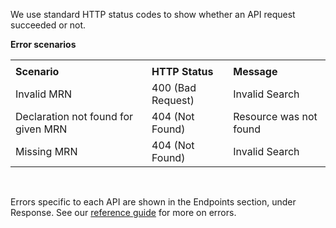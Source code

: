 We use standard HTTP status codes to show whether an API request succeeded or not.

**Error scenarios**

<table>
  <tr><td></td><td></td><td></td></tr>
  <tr>
    <td><strong>Scenario</strong></td>
    <td><strong>HTTP Status</strong></td>
    <td><strong>Message</strong></td>
  </tr>
  <tr>
    <td>Invalid MRN</td>
    <td>400 (Bad Request)</td>
    <td>Invalid Search</td>
  </tr>
  <tr>
    <td>Declaration not found for given MRN</td>
    <td>404 (Not Found)</td>
    <td>Resource was not found</td>
  </tr>
  <tr>
    <td>Missing MRN</td>
    <td>404 (Not Found)</td>
    <td>Invalid Search</td>
  </tr>
</table>
<br>

Errors specific to each API are shown in the Endpoints section, under Response. 
See our [reference guide](/api-documentation/docs/reference-guide#errors) for more on errors.

